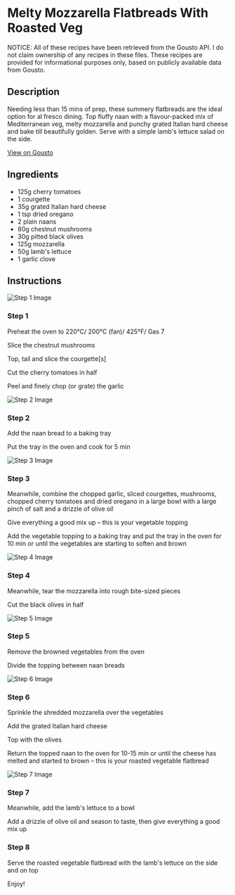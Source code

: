 # Melty Mozzarella Flatbreads With Roasted Veg

NOTICE: All of these recipes have been retrieved from the Gousto API. I do not claim ownership of any recipes in these files. These recipes are provided for informational purposes only, based on publicly available data from Gousto.

## Description

Needing less than 15 mins of prep, these summery flatbreads are the ideal option for al fresco dining. Top fluffy naan with a flavour-packed mix of Mediterranean veg, melty mozzarella and punchy grated Italian hard cheese and bake till beautifully golden. Serve with a simple lamb's lettuce salad on the side.

[View on Gousto](https://www.gousto.co.uk/recipes/cookbook/melty-mozzarella-flatbreads-with-roasted-veg)

## Ingredients

- 125g cherry tomatoes
- 1 courgette
- 35g grated Italian hard cheese
- 1 tsp dried oregano
- 2 plain naans
- 80g chestnut mushrooms
- 30g pitted black olives
- 125g mozzarella
- 50g lamb's lettuce
- 1 garlic clove

## Instructions

![Step 1 Image](https://production-media.gousto.co.uk/cms/recipe-step-image/1618.-step-1-x200.jpg)

### Step 1

Preheat the oven to 220°C/ 200°C (fan)/ 425°F/ Gas 7


Slice the chestnut mushrooms 


Top, tail and slice the courgette<span class="text-danger">[s]</span>


Cut the cherry tomatoes in half


Peel and finely chop (or grate) the garlic

![Step 2 Image](https://production-media.gousto.co.uk/cms/recipe-step-image/1618.-step-2-x200.jpg)

### Step 2

Add the naan bread to a baking tray


Put the tray in the oven and cook for 5 min

![Step 3 Image](https://production-media.gousto.co.uk/cms/recipe-step-image/1618.-step-3-x200.jpg)

### Step 3

Meanwhile, combine the chopped garlic, sliced courgettes, mushrooms, chopped cherry tomatoes and dried oregano in a large bowl with a large pinch of salt and a drizzle of olive oil


Give everything a good mix up – this is your vegetable topping


Add the vegetable topping to a baking tray and put the tray in the oven for 10 min or until the vegetables are starting to soften and brown

![Step 4 Image](https://production-media.gousto.co.uk/cms/recipe-step-image/1618.-step-4-x200.jpg)

### Step 4

Meanwhile, tear the mozzarella into rough bite-sized pieces


Cut the black olives in half

![Step 5 Image](https://production-media.gousto.co.uk/cms/recipe-step-image/1618.-step-5-x200.jpg)

### Step 5

Remove the browned vegetables from the oven


Divide the topping between naan breads

![Step 6 Image](https://production-media.gousto.co.uk/cms/recipe-step-image/1618.-step-6-x200.jpg)

### Step 6

Sprinkle the shredded mozzarella over the vegetables


Add the grated Italian hard cheese


Top with the olives


Return the topped naan to the oven for 10-15 min or until the cheese has melted and started to brown – this is your roasted vegetable flatbread

![Step 7 Image](https://production-media.gousto.co.uk/cms/recipe-step-image/1618.-step-7-x200.jpg)

### Step 7

Meanwhile, add the lamb's lettuce to a bowl


Add a drizzle of olive oil and season to taste, then give everything a good mix up

### Step 8

Serve the roasted vegetable flatbread with the lamb's lettuce on the side and on top


Enjoy!

